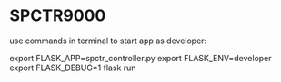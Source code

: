 # SPCTR9000
use commands in terminal to start app as developer:

export FLASK_APP=spctr_controller.py
export FLASK_ENV=developer
export FLASK_DEBUG=1
flask run
